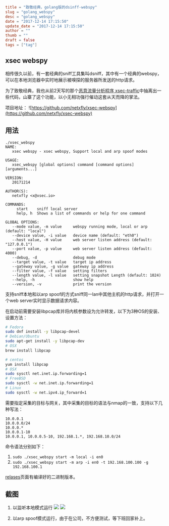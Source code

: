 ```toml
title = "致敬经典，golang版的dsinff-webspy"
slug = "golang_webspy"
desc = "golang_webspy"
date = "2017-12-14 17:15:50"
update_date = "2017-12-14 17:15:50"
author = ""
thumb = ""
draft = false
tags = ["tag"]
```

## xsec webspy

相传很久以前，有一套经典的sniff工具集叫dsniff，其中有一个经典的webspy，可以在本地浏览器中实时地展示被嗅探的服务器所发送的http请求。

为了致敬经典，我也从前2天写的那个[恶意流量分析程序 xsec-traffic](https://github.com/netxfly/xsec-traffic)中抽离出一些代码，山寨了这个功能，以小无相功强行催动这套从天而降的掌法。

项目地址：
![https://github.com/netxfly/xsec-webspy](https://github.com/netxfly/xsec-webspy)

## 用法
```
./xsec_webspy
NAME:
   xsec webspy - xsec webspy, Support local and arp spoof modes

USAGE:
   xsec_webspy [global options] command [command options] [arguments...]

VERSION:
   20171214

AUTHOR(S):
   netxfly <x@xsec.io>

COMMANDS:
     start    sniff local server
     help, h  Shows a list of commands or help for one command

GLOBAL OPTIONS:
   --mode value, -m value     webspy running mode, local or arp (default: "local")
   --device value, -i value   device name (default: "eth0")
   --host value, -H value     web server listen address (default: "127.0.0.1")
   --port value, -p value     web server listen address (default: 4000)
   --debug, -d                debug mode
   --target value, -t value   target ip address
   --gateway value, -g value  gateway ip address
   --filter value, -f value   setting filters
   --length value, -l value   setting snapshot Length (default: 1024)
   --help, -h                 show help
   --version, -v              print the version
```

支持sniff本地和以arp spoof的方式sniff同一lan中其他主机的http请求，并打开一个web server实时显示数据请求内容。

在启动前需要安装libpcap库并将内核参数设为允许转发，以下为3种OS的安装、设置方法：

```bash
# Fedora
sudo dnf install -y libpcap-devel
# Debian/Ubuntu
sudo apt-get install -y libpcap-dev
# OSX
brew install libpcap

# centos
yum install libpcap
# OSX
sudo sysctl net.inet.ip.forwarding=1
# FreeBSD
sudo sysctl -w net.inet.ip.forwarding=1
# Linux
sudo sysctl -w net.ipv4.ip_forward=1
```

需要指定采集的目标与网关，其中采集的目标的语法与nmap的一致，支持以下几种写法：

```shell
10.0.0.1
10.0.0.0/24
10.0.0.*
10.0.0.1-10
10.0.0.1, 10.0.0.5-10, 192.168.1.*, 192.168.10.0/24
```

命令语法分别如下：

1. `sudo ./xsec_webspy start -m local -i en0`
1. `sudo ./xsec_webspy start -m arp -i en0 -t 192.168.100.100 -g 192.168.100.1`

[relases](https://github.com/netxfly/xsec-webspy/releases)页面有编译好的二进制版本。

## 截图
1. 以监听本地模式运行
![](http://x.xsec.io/static/upload/201712140608467.png)
![](http://x.xsec.io/static/upload/201712141014256.png)

1. 以arp spoof模式运行，由于在公司，不方便测试，等下班回家补上。
